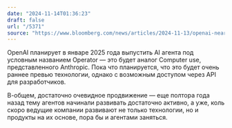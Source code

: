 ```yaml
---
date: "2024-11-14T01:36:23"
draft: false
url: "/5371"
source: "https://www.bloomberg.com/news/articles/2024-11-13/openai-nears-launch-of-ai-agents-to-automate-tasks-for-users"
---
```


OpenAI планирует в январе 2025 года выпустить AI агента под условным названием Operator — это будет аналог Computer use, представленного Anthropic. Пока что планируется, что это будет очень раннее превью технологии, однако с возможным доступом через API для разработчиков.

В-общем, достаточно очевидное продвижение — еще полтора года назад тему агентов начинали развивать достаточно активно, а уже, коль скоро ведущие компании развивают не только технологии, но и продукты на их основе, пора бы и агентами заняться. 